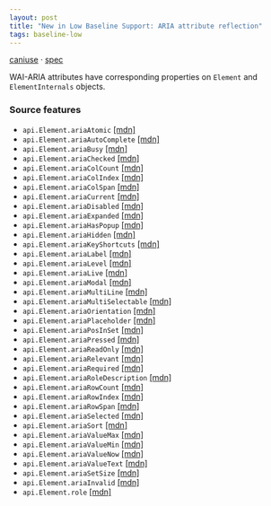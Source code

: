 ```yaml
---
layout: post
title: "New in Low Baseline Support: ARIA attribute reflection"
tags: baseline-low
---
```


[caniuse](https://caniuse.com/?search=aria-attribute-reflection) · [spec](https://w3c.github.io/aria/#accessibilityroleandproperties-correspondence)

WAI-ARIA attributes have corresponding properties on `Element` and `ElementInternals` objects.

### Source features

- ``api.Element.ariaAtomic`` [[mdn]](https://https://developer.mozilla.org/en-US/search?q=api.Element.ariaAtomic)
- ``api.Element.ariaAutoComplete`` [[mdn]](https://https://developer.mozilla.org/en-US/search?q=api.Element.ariaAutoComplete)
- ``api.Element.ariaBusy`` [[mdn]](https://https://developer.mozilla.org/en-US/search?q=api.Element.ariaBusy)
- ``api.Element.ariaChecked`` [[mdn]](https://https://developer.mozilla.org/en-US/search?q=api.Element.ariaChecked)
- ``api.Element.ariaColCount`` [[mdn]](https://https://developer.mozilla.org/en-US/search?q=api.Element.ariaColCount)
- ``api.Element.ariaColIndex`` [[mdn]](https://https://developer.mozilla.org/en-US/search?q=api.Element.ariaColIndex)
- ``api.Element.ariaColSpan`` [[mdn]](https://https://developer.mozilla.org/en-US/search?q=api.Element.ariaColSpan)
- ``api.Element.ariaCurrent`` [[mdn]](https://https://developer.mozilla.org/en-US/search?q=api.Element.ariaCurrent)
- ``api.Element.ariaDisabled`` [[mdn]](https://https://developer.mozilla.org/en-US/search?q=api.Element.ariaDisabled)
- ``api.Element.ariaExpanded`` [[mdn]](https://https://developer.mozilla.org/en-US/search?q=api.Element.ariaExpanded)
- ``api.Element.ariaHasPopup`` [[mdn]](https://https://developer.mozilla.org/en-US/search?q=api.Element.ariaHasPopup)
- ``api.Element.ariaHidden`` [[mdn]](https://https://developer.mozilla.org/en-US/search?q=api.Element.ariaHidden)
- ``api.Element.ariaKeyShortcuts`` [[mdn]](https://https://developer.mozilla.org/en-US/search?q=api.Element.ariaKeyShortcuts)
- ``api.Element.ariaLabel`` [[mdn]](https://https://developer.mozilla.org/en-US/search?q=api.Element.ariaLabel)
- ``api.Element.ariaLevel`` [[mdn]](https://https://developer.mozilla.org/en-US/search?q=api.Element.ariaLevel)
- ``api.Element.ariaLive`` [[mdn]](https://https://developer.mozilla.org/en-US/search?q=api.Element.ariaLive)
- ``api.Element.ariaModal`` [[mdn]](https://https://developer.mozilla.org/en-US/search?q=api.Element.ariaModal)
- ``api.Element.ariaMultiLine`` [[mdn]](https://https://developer.mozilla.org/en-US/search?q=api.Element.ariaMultiLine)
- ``api.Element.ariaMultiSelectable`` [[mdn]](https://https://developer.mozilla.org/en-US/search?q=api.Element.ariaMultiSelectable)
- ``api.Element.ariaOrientation`` [[mdn]](https://https://developer.mozilla.org/en-US/search?q=api.Element.ariaOrientation)
- ``api.Element.ariaPlaceholder`` [[mdn]](https://https://developer.mozilla.org/en-US/search?q=api.Element.ariaPlaceholder)
- ``api.Element.ariaPosInSet`` [[mdn]](https://https://developer.mozilla.org/en-US/search?q=api.Element.ariaPosInSet)
- ``api.Element.ariaPressed`` [[mdn]](https://https://developer.mozilla.org/en-US/search?q=api.Element.ariaPressed)
- ``api.Element.ariaReadOnly`` [[mdn]](https://https://developer.mozilla.org/en-US/search?q=api.Element.ariaReadOnly)
- ``api.Element.ariaRelevant`` [[mdn]](https://https://developer.mozilla.org/en-US/search?q=api.Element.ariaRelevant)
- ``api.Element.ariaRequired`` [[mdn]](https://https://developer.mozilla.org/en-US/search?q=api.Element.ariaRequired)
- ``api.Element.ariaRoleDescription`` [[mdn]](https://https://developer.mozilla.org/en-US/search?q=api.Element.ariaRoleDescription)
- ``api.Element.ariaRowCount`` [[mdn]](https://https://developer.mozilla.org/en-US/search?q=api.Element.ariaRowCount)
- ``api.Element.ariaRowIndex`` [[mdn]](https://https://developer.mozilla.org/en-US/search?q=api.Element.ariaRowIndex)
- ``api.Element.ariaRowSpan`` [[mdn]](https://https://developer.mozilla.org/en-US/search?q=api.Element.ariaRowSpan)
- ``api.Element.ariaSelected`` [[mdn]](https://https://developer.mozilla.org/en-US/search?q=api.Element.ariaSelected)
- ``api.Element.ariaSort`` [[mdn]](https://https://developer.mozilla.org/en-US/search?q=api.Element.ariaSort)
- ``api.Element.ariaValueMax`` [[mdn]](https://https://developer.mozilla.org/en-US/search?q=api.Element.ariaValueMax)
- ``api.Element.ariaValueMin`` [[mdn]](https://https://developer.mozilla.org/en-US/search?q=api.Element.ariaValueMin)
- ``api.Element.ariaValueNow`` [[mdn]](https://https://developer.mozilla.org/en-US/search?q=api.Element.ariaValueNow)
- ``api.Element.ariaValueText`` [[mdn]](https://https://developer.mozilla.org/en-US/search?q=api.Element.ariaValueText)
- ``api.Element.ariaSetSize`` [[mdn]](https://https://developer.mozilla.org/en-US/search?q=api.Element.ariaSetSize)
- ``api.Element.ariaInvalid`` [[mdn]](https://https://developer.mozilla.org/en-US/search?q=api.Element.ariaInvalid)
- ``api.Element.role`` [[mdn]](https://https://developer.mozilla.org/en-US/search?q=api.Element.role)
